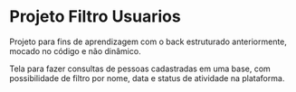 # Projeto Filtro Usuarios

Projeto para fins de aprendizagem com o back estruturado anteriormente, mocado no código e não dinâmico.

Tela para fazer consultas de pessoas cadastradas em uma base, com possibilidade de filtro por nome, data e status de atividade na plataforma.
